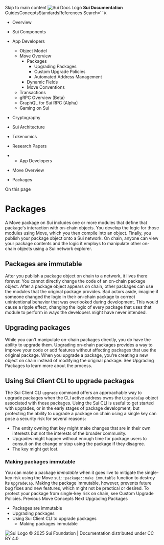Skip to main content
![Sui Docs Logo](https://docs.sui.io/img/sui-logo.svg)
**Sui Documentation**
GuidesConceptsStandardsReferences
Search`⌘``K`
  * Overview
  * Sui Components
  * App Developers
    * Object Model
    * Move Overview
      * Packages
        * Upgrading Packages
        * Custom Upgrade Policies
        * Automated Address Management
      * Dynamic Fields
      * Move Conventions
    * Transactions
    * gRPC Overview (Beta)
    * GraphQL for Sui RPC (Alpha)
    * Gaming on Sui
  * Cryptography
  * Sui Architecture
  * Tokenomics
  * Research Papers


  *   * App Developers
  * Move Overview
  * Packages


On this page
# Packages
A Move package on Sui includes one or more modules that define that package's interaction with on-chain objects. You develop the logic for those modules using Move, which you then compile into an object. Finally, you publish your package object onto a Sui network. On chain, anyone can view your package contents and the logic it employs to manipulate other on-chain objects using a Sui network explorer.
## Packages are immutable​
After you publish a package object on chain to a network, it lives there forever. You cannot directly change the code of an on-chain package object. After a package object appears on chain, other packages can use the modules that the original package provides. Bad actors aside, imagine if someone changed the logic in their on-chain package to correct unintentional behavior that was overlooked during development. This would cause a ripple effect, changing the logic of every package that uses that module to perform in ways the developers might have never intended.
## Upgrading packages​
While you can't manipulate on-chain packages directly, you do have the ability to upgrade them. Upgrading on-chain packages provides a way to improve your code or add features without affecting packages that use the original package. When you upgrade a package, you're creating a new object on chain instead of modifying the original package. See Upgrading Packages to learn more about the process.
## Using Sui Client CLI to upgrade packages​
The Sui Client CLI `upgrade` command offers an approachable way to upgrade packages when the CLI active address owns the `UpgradeCap` object associated with those packages.
Using the Sui CLI is useful to get started with upgrades, or in the early stages of package development, but protecting the ability to upgrade a package on chain using a single key can pose a security risk for several reasons:
  * The entity owning that key might make changes that are in their own interests but not the interests of the broader community.
  * Upgrades might happen without enough time for package users to consult on the change or stop using the package if they disagree.
  * The key might get lost.


### Making packages immutable​
You can make a package _immutable_ when it goes live to mitigate the single-key risk using the Move `sui::package::make_immutable` function to destroy its `UpgradeCap`. Making the package immutable, however, prevents future bug fixes and new features, which might not be practical or desired.
To protect your package from single-key risk on chain, see Custom Upgrade Policies.
Previous
Move Concepts
Next
Upgrading Packages
  * Packages are immutable
  * Upgrading packages
  * Using Sui Client CLI to upgrade packages
    * Making packages immutable


![Sui Logo](https://docs.sui.io/img/sui-logo-footer.svg)
© 2025 Sui Foundation | Documentation distributed under CC BY 4.0
